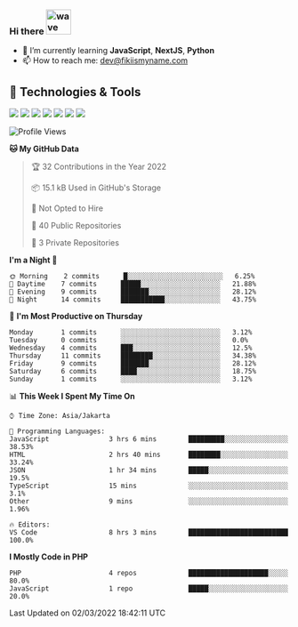 ### Hi there <img src="https://i.ibb.co/q0Hx1KK/wave.gif" alt="wave" width="45px">

- 🌱 I’m currently learning **JavaScript**, **NextJS**, **Python**
- 📫 How to reach me: dev@fikiismyname.com

## 🔧 Technologies & Tools

![](https://img.shields.io/badge/OS-Linux-informational?style=flat&logo=linux&logoColor=white&color=2bbc8a)
![](https://img.shields.io/badge/OS-Windows-informational?style=flat&logo=windows&logoColor=white&color=2bbc8a)
![](https://img.shields.io/badge/OS-Android-informational?style=flat&logo=android&logoColor=white&color=2bbc8a)
![](https://img.shields.io/badge/Code-JavaScript-informational?style=flat&logo=javascript&logoColor=white&color=2bbc8a)
![](https://img.shields.io/badge/Code-Python-informational?style=flat&logo=python&logoColor=white&color=2bbc8a)
![](https://img.shields.io/badge/Code-Next-informational?style=flat&logo=next.js&logoColor=white&color=2bbc8a)
![](https://img.shields.io/badge/Shell-Bash-informational?style=flat&logo=gnu-bash&logoColor=white&color=2bbc8a)

<!--START_SECTION:waka-->
![Profile Views](http://img.shields.io/badge/Profile%20Views-2-blue)

**🐱 My GitHub Data** 

> 🏆 32 Contributions in the Year 2022
 > 
> 📦 15.1 kB Used in GitHub's Storage 
 > 
> 🚫 Not Opted to Hire
 > 
> 📜 40 Public Repositories 
 > 
> 🔑 3 Private Repositories  
 > 
**I'm a Night 🦉** 

```text
🌞 Morning    2 commits      █░░░░░░░░░░░░░░░░░░░░░░░░   6.25% 
🌆 Daytime    7 commits      █████░░░░░░░░░░░░░░░░░░░░   21.88% 
🌃 Evening    9 commits      ███████░░░░░░░░░░░░░░░░░░   28.12% 
🌙 Night      14 commits     ███████████░░░░░░░░░░░░░░   43.75%

```
📅 **I'm Most Productive on Thursday** 

```text
Monday       1 commits      ░░░░░░░░░░░░░░░░░░░░░░░░░   3.12% 
Tuesday      0 commits      ░░░░░░░░░░░░░░░░░░░░░░░░░   0.0% 
Wednesday    4 commits      ███░░░░░░░░░░░░░░░░░░░░░░   12.5% 
Thursday     11 commits     ████████░░░░░░░░░░░░░░░░░   34.38% 
Friday       9 commits      ███████░░░░░░░░░░░░░░░░░░   28.12% 
Saturday     6 commits      ████░░░░░░░░░░░░░░░░░░░░░   18.75% 
Sunday       1 commits      ░░░░░░░░░░░░░░░░░░░░░░░░░   3.12%

```


📊 **This Week I Spent My Time On** 

```text
⌚︎ Time Zone: Asia/Jakarta

💬 Programming Languages: 
JavaScript               3 hrs 6 mins        █████████░░░░░░░░░░░░░░░░   38.53% 
HTML                     2 hrs 40 mins       ████████░░░░░░░░░░░░░░░░░   33.24% 
JSON                     1 hr 34 mins        █████░░░░░░░░░░░░░░░░░░░░   19.5% 
TypeScript               15 mins             ░░░░░░░░░░░░░░░░░░░░░░░░░   3.1% 
Other                    9 mins              ░░░░░░░░░░░░░░░░░░░░░░░░░   1.96%

🔥 Editors: 
VS Code                  8 hrs 3 mins        █████████████████████████   100.0%

```

**I Mostly Code in PHP** 

```text
PHP                      4 repos             ████████████████████░░░░░   80.0% 
JavaScript               1 repo              █████░░░░░░░░░░░░░░░░░░░░   20.0%

```



 Last Updated on 02/03/2022 18:42:11 UTC
<!--END_SECTION:waka-->
